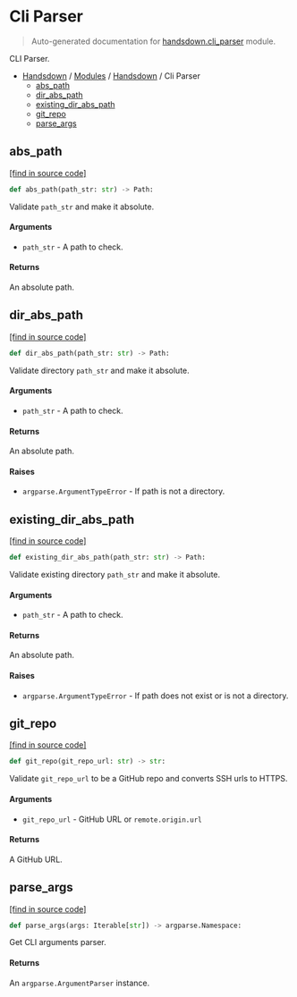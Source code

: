 # Cli Parser

> Auto-generated documentation for [handsdown.cli_parser](https://github.com/vemel/handsdown/blob/master/handsdown/cli_parser.py) module.

CLI Parser.

- [Handsdown](../README.md#-handsdown---python-documentation-generator) / [Modules](../MODULES.md#modules) / [Handsdown](index.md#handsdown) / Cli Parser
    - [abs_path](#abs_path)
    - [dir_abs_path](#dir_abs_path)
    - [existing_dir_abs_path](#existing_dir_abs_path)
    - [git_repo](#git_repo)
    - [parse_args](#parse_args)

## abs_path

[[find in source code]](https://github.com/vemel/handsdown/blob/master/handsdown/cli_parser.py#L38)

```python
def abs_path(path_str: str) -> Path:
```

Validate `path_str` and make it absolute.

#### Arguments

- `path_str` - A path to check.

#### Returns

An absolute path.

## dir_abs_path

[[find in source code]](https://github.com/vemel/handsdown/blob/master/handsdown/cli_parser.py#L51)

```python
def dir_abs_path(path_str: str) -> Path:
```

Validate directory `path_str` and make it absolute.

#### Arguments

- `path_str` - A path to check.

#### Returns

An absolute path.

#### Raises

- `argparse.ArgumentTypeError` - If path is not a directory.

## existing_dir_abs_path

[[find in source code]](https://github.com/vemel/handsdown/blob/master/handsdown/cli_parser.py#L70)

```python
def existing_dir_abs_path(path_str: str) -> Path:
```

Validate existing directory `path_str` and make it absolute.

#### Arguments

- `path_str` - A path to check.

#### Returns

An absolute path.

#### Raises

- `argparse.ArgumentTypeError` - If path does not exist or is not a directory.

## git_repo

[[find in source code]](https://github.com/vemel/handsdown/blob/master/handsdown/cli_parser.py#L12)

```python
def git_repo(git_repo_url: str) -> str:
```

Validate `git_repo_url` to be a GitHub repo and converts SSH urls to HTTPS.

#### Arguments

- `git_repo_url` - GitHub URL or `remote.origin.url`

#### Returns

A GitHub URL.

## parse_args

[[find in source code]](https://github.com/vemel/handsdown/blob/master/handsdown/cli_parser.py#L91)

```python
def parse_args(args: Iterable[str]) -> argparse.Namespace:
```

Get CLI arguments parser.

#### Returns

An `argparse.ArgumentParser` instance.
